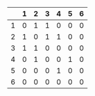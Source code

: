 |   | 1 | 2 | 3 | 4 | 5 | 6 |
| --- | --- | --- | --- | --- | --- | --- |
| 1 | 0 | 1 | 1 | 0 | 0 | 0 |
| 2 | 1 | 0 | 1 | 1 | 0 | 0 |
| 3 | 1 | 1 | 0 | 0 | 0 | 0 |
| 4 | 0 | 1 | 0 | 0 | 1 | 0 |
| 5 | 0 | 0 | 0 | 1 | 0 | 0 |
| 6 | 0 | 0 | 0 | 0 | 0 | 0 |
